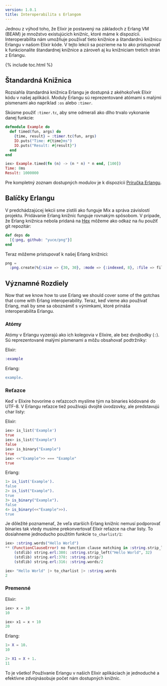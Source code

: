 ```yaml
---
version: 1.0.1
title: Interoperabilita s Erlangom
---
```


Jednou z výhod toho, že Elixir je postavený na základoch z Erlang VM (BEAM) je množstvo existujúcich knižníc, ktoré máme k dispozícii. Interoperabilita nám umožňuje používať tieto knižnice a štandardnú knižnicu Erlangu v našom Elixir kóde. V tejto lekcii sa pozrieme na to ako pristupovať k funkcionalite štandardnej knižnice a zároveň aj ku knižniciam tretích strán z Erlangu.

{% include toc.html %}

## Štandardná Knižnica

Rozsiahla štandardná knižnica Erlangu je dostupná z akéhokoľvek Elixir kódu v našej aplikácii. Moduly Erlangu sú reprezentované atómami s malými písmenami ako napríklad `:os` alebo `:timer`.

Skúsme použiť `:timer.tc`, aby sme odmerali ako dlho trvalo vykonanie danej funkcie:

```elixir
defmodule Example do
  def timed(fun, args) do
    {time, result} = :timer.tc(fun, args)
    IO.puts("Time: #{time}ms")
    IO.puts("Result: #{result}")
  end
end

iex> Example.timed(fn (n) -> (n * n) * n end, [100])
Time: 8ms
Result: 1000000
```

Pre kompletný zoznam dostupných modulov je k dispozícii [Príručka Erlangu](http://erlang.org/doc/apps/stdlib/).

## Balíčky Erlangu

V predchádzajúcej lekcii sme zistili ako funguje Mix a správa závislostí projektu. Pridávanie Erlang knižníc funguje rovnakým spôsobom. V prípade, že Erlang knižnica nebola pridaná na [Hex](https://hex.pm) môžeme ako odkaz na ňu použiť git repozitár:

```elixir
def deps do
  [{:png, github: "yuce/png"}]
end
```

Teraz môžeme pristupovať k našej Erlang knižnici:

```elixir
png =
  :png.create(%{:size => {30, 30}, :mode => {:indexed, 8}, :file => file, :palette => palette})
```

## Významné Rozdiely

Now that we know how to use Erlang we should cover some of the gotchas that come with Erlang interoperability.
Teraz, keď vieme ako používať Erlang, mali by sme sa oboznámiť s výnimkami, ktoré prináša interoperabilita Erlangu.

### Atómy

Atómy v Erlangu vyzerajú ako ich kolegovia v Elixire, ale bez dvojbodky (`:`). Sú reprezentované malými písmenami a môžu obsahovať podtržníky:

Elixir:

```elixir
:example
```

Erlang:

```erlang
example.
```

### Reťazce

Keď v Elixire hovoríme o reťazcoch myslíme tým na binaries kódované do UTF-8. V Erlangu reťazce tiež používajú dvojité úvodzovky, ale predstavujú char listy:

Elixir:

```elixir
iex> is_list('Example')
true
iex> is_list("Example")
false
iex> is_binary("Example")
true
iex> <<"Example">> === "Example"
true
```

Erlang:

```erlang
1> is_list('Example').
false
2> is_list("Example").
true
3> is_binary("Example").
false
4> is_binary(<<"Example">>).
true
```

Je dôležité poznamenať, že veľa starších Erlang knižníc nemusí podporovať binaries tak vtedy musíme prekonvertovať Elixir reťazce na char listy. To dosiahneme jednoducho použitím funkcie `to_charlist/1`:

```elixir
iex> :string.words("Hello World")
** (FunctionClauseError) no function clause matching in :string.strip_left/2
    (stdlib) string.erl:380: :string.strip_left("Hello World", 32)
    (stdlib) string.erl:378: :string.strip/3
    (stdlib) string.erl:316: :string.words/2

iex> "Hello World" |> to_charlist |> :string.words
2
```

### Premenné

Elixir:

```elixir
iex> x = 10
10

iex> x1 = x + 10
20
```

Erlang:

```erlang
1> X = 10.
10

2> X1 = X + 1.
11
```

To je všetko! Používanie Erlangu v našich Elixir aplikáciach je jednoduché a efektívne zdvojnásobuje počet nám dostupných knižníc.